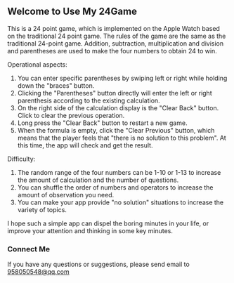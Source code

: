 ## Welcome to Use My 24Game

This is a 24 point game, which is implemented on the Apple Watch based on the traditional 24 point game.
The rules of the game are the same as the traditional 24-point game. Addition, subtraction, multiplication and division and parentheses are used to make the four numbers to obtain 24 to win.

Operational aspects:
1. You can enter specific parentheses by swiping left or right while holding down the "braces" button.
2. Clicking the "Parentheses" button directly will enter the left or right parenthesis according to the existing calculation.
3. On the right side of the calculation display is the "Clear Back" button. Click to clear the previous operation.
4. Long press the "Clear Back" button to restart a new game.
5. When the formula is empty, click the "Clear Previous" button, which means that the player feels that "there is no solution to this problem". At this time, the app will check and get the result.

Difficulty:
1. The random range of the four numbers can be 1-10 or 1-13 to increase the amount of calculation and the number of questions.
2. You can shuffle the order of numbers and operators to increase the amount of observation you need.
3. You can make your app provide "no solution" situations to increase the variety of topics.

I hope such a simple app can dispel the boring minutes in your life, or improve your attention and thinking in some key minutes.

### Connect Me

If you have any questions or suggestions, please send email to 958050548@qq.com
